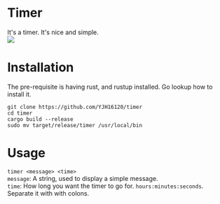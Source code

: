 # Timer
It's a timer. It's nice and simple.  
<img src="https://media.giphy.com/media/EIXRXCW9azCxYRV2xS/giphy.gif">

# Installation
The pre-requisite is having rust, and rustup installed. Go lookup how
to install it.

```
git clone https://github.com/YJH16120/timer
cd timer
cargo build --release
sudo mv target/release/timer /usr/local/bin
```

# Usage
`timer <message> <time>`  
`message`: A string, used to display a simple message.  
`time`: How long you want the timer to go for. `hours:minutes:seconds`. 
Separate it with with colons.


